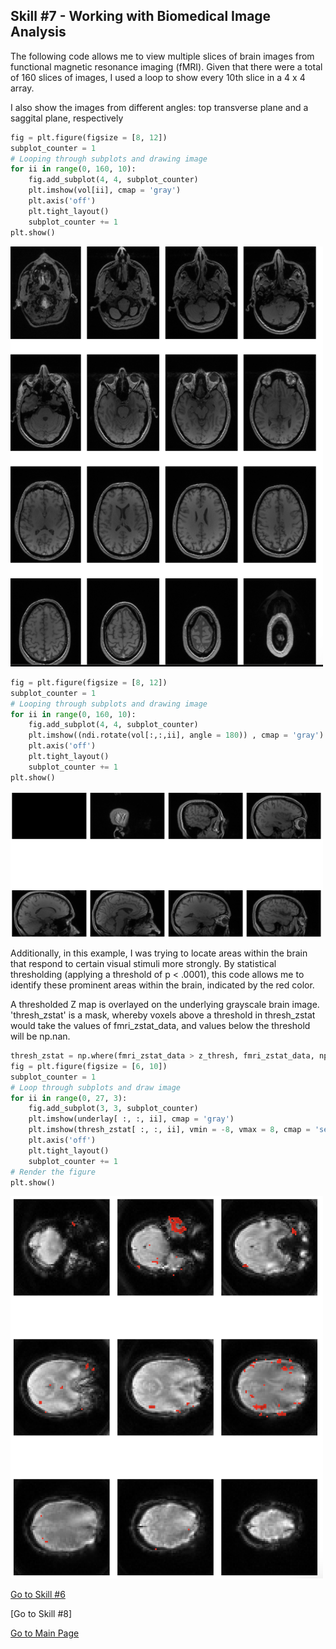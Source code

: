 ## Skill #7 - Working with Biomedical Image Analysis

The following code allows me to view multiple slices of brain images from functional magnetic resonance imaging (fMRI). Given that there were a total of 160 slices of images, I used a loop to show every 10th slice in a 4 x 4 array. 

I also show the images from different angles: top transverse plane and a saggital plane, respectively

```python
fig = plt.figure(figsize = [8, 12])
subplot_counter = 1
# Looping through subplots and drawing image
for ii in range(0, 160, 10):
    fig.add_subplot(4, 4, subplot_counter)
    plt.imshow(vol[ii], cmap = 'gray')
    plt.axis('off')
    plt.tight_layout()
    subplot_counter += 1
plt.show()
```
<img width = "500" lenght="500" src = "transverse.png">


```python 
fig = plt.figure(figsize = [8, 12])
subplot_counter = 1
# Looping through subplots and drawing image
for ii in range(0, 160, 10):
    fig.add_subplot(4, 4, subplot_counter)
    plt.imshow((ndi.rotate(vol[:,:,ii], angle = 180)) , cmap = 'gray')
    plt.axis('off')
    plt.tight_layout()
    subplot_counter += 1
plt.show()
```
<img width = "500" lenght="500" src = "saggital.png">

Additionally, in this example, I was trying to locate areas within the brain that respond to certain visual stimuli more strongly. By statistical thresholding (applying a threshold of p < .0001), this code allows me to identify these prominent areas within the brain, indicated by the red color.

A thresholded Z map is overlayed on the underlying grayscale brain image. 'thresh_zstat' is a mask, whereby voxels above a threshold in thresh_zstat would take the values of fmri_zstat_data, and values below the threshold will be np.nan.

```python 
thresh_zstat = np.where(fmri_zstat_data > z_thresh, fmri_zstat_data, np.nan)
fig = plt.figure(figsize = [6, 10])
subplot_counter = 1
# Loop through subplots and draw image
for ii in range(0, 27, 3):
    fig.add_subplot(3, 3, subplot_counter)
    plt.imshow(underlay[ :, :, ii], cmap = 'gray')
    plt.imshow(thresh_zstat[ :, :, ii], vmin = -8, vmax = 8, cmap = 'seismic')
    plt.axis('off')
    plt.tight_layout()
    subplot_counter += 1
# Render the figure
plt.show()

```
<img width = "500" lenght="500" src = "maskfmri.png">

[Go to Skill #6](spikingheatmaps.md)

[Go to Skill #8]

[Go to Main Page](https://alretagealbader.github.io/RetagePortfolio/)

